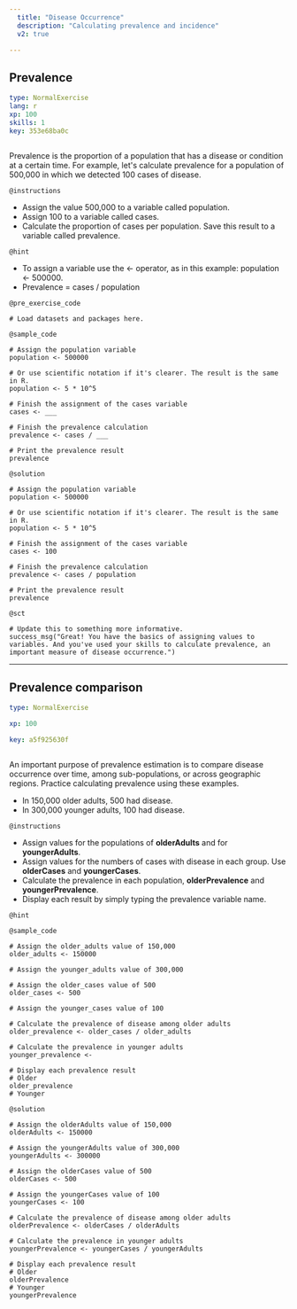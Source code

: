 ```yaml
---
  title: "Disease Occurrence"
  description: "Calculating prevalence and incidence"
  v2: true

---
```

## Prevalence

```yaml
type: NormalExercise
lang: r
xp: 100
skills: 1
key: 353e68ba0c



```

Prevalence is the proportion of a population that has a disease or condition at a certain time. For example, let's calculate prevalence for a population of 500,000 in which we detected 100 cases of disease.

`@instructions`
- Assign the value 500,000 to a variable called population.
- Assign 100 to a variable called cases.
- Calculate the proportion of cases per population. Save this result to a variable called prevalence.

`@hint`
- To assign a variable use the <- operator, as in this example: population <- 500000. 
- Prevalence = cases / population

`@pre_exercise_code`
```{r}
# Load datasets and packages here.
```
`@sample_code`
```{r}
# Assign the population variable
population <- 500000

# Or use scientific notation if it's clearer. The result is the same in R.
population <- 5 * 10^5

# Finish the assignment of the cases variable
cases <- ___

# Finish the prevalence calculation
prevalence <- cases / ___

# Print the prevalence result
prevalence
```
`@solution`
```{r}
# Assign the population variable
population <- 500000

# Or use scientific notation if it's clearer. The result is the same in R.
population <- 5 * 10^5

# Finish the assignment of the cases variable
cases <- 100

# Finish the prevalence calculation
prevalence <- cases / population

# Print the prevalence result
prevalence
```
`@sct`
```{r}
# Update this to something more informative.
success_msg("Great! You have the basics of assigning values to variables. And you've used your skills to calculate prevalence, an important measure of disease occurrence.")
```






---
## Prevalence comparison

```yaml
type: NormalExercise

xp: 100

key: a5f925630f



```

An important purpose of prevalence estimation is to compare disease occurrence over time, among sub-populations, or across geographic regions. Practice calculating prevalence using these examples.
- In 150,000 older adults, 500 had disease.
- In 300,000 younger adults, 100 had disease.

`@instructions`
- Assign values for the populations of **olderAdults** and for **youngerAdults**.
- Assign values for the numbers of cases with disease in each group. Use **olderCases** and **youngerCases**.
- Calculate the prevalence in each population, **olderPrevalence** and **youngerPrevalence**. 
- Display each result by simply typing the prevalence variable name.

`@hint`



`@sample_code`
```{r}
# Assign the older_adults value of 150,000
older_adults <- 150000

# Assign the younger_adults value of 300,000

# Assign the older_cases value of 500
older_cases <- 500

# Assign the younger_cases value of 100

# Calculate the prevalence of disease among older adults
older_prevalence <- older_cases / older_adults

# Calculate the prevalence in younger adults
younger_prevalence <- 

# Display each prevalence result
# Older
older_prevalence
# Younger

```
`@solution`
```{r}
# Assign the olderAdults value of 150,000
olderAdults <- 150000

# Assign the youngerAdults value of 300,000
youngerAdults <- 300000

# Assign the olderCases value of 500
olderCases <- 500

# Assign the youngerCases value of 100
youngerCases <- 100

# Calculate the prevalence of disease among older adults
olderPrevalence <- olderCases / olderAdults

# Calculate the prevalence in younger adults
youngerPrevalence <- youngerCases / youngerAdults

# Display each prevalence result
# Older
olderPrevalence
# Younger
youngerPrevalence
```





